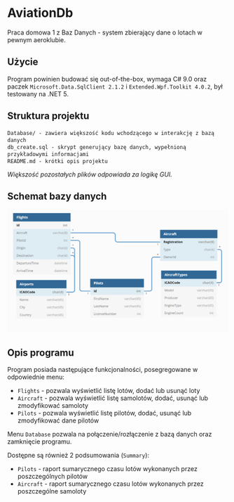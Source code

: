 # AviationDb
Praca domowa 1 z Baz Danych - system zbierający dane o lotach w pewnym aeroklubie.

## Użycie
Program powinien budować się out-of-the-box, wymaga C# 9.0 oraz paczek `Microsoft.Data.SqlClient 2.1.2`
 i `Extended.Wpf.Toolkit 4.0.2`, był testowany na .NET 5.

## Struktura projektu
```text
Database/ - zawiera większość kodu wchodzącego w interakcję z bazą danych
db_create.sql - skrypt generujący bazę danych, wypełnioną przykładowymi informacjami
README.md - krótki opis projektu
```
*Większość pozostałych plików odpowiada za logikę GUI.*

## Schemat bazy danych
![diagram](diagram.png)

## Opis programu
Program posiada następujące funkcjonalności, posegregowane w odpowiednie menu:

* `Flights` - pozwala wyświetlić listę lotów, dodać lub usunąć loty
* `Aircraft` - pozwala wyświetlić listę samolotów, dodać, usunąć lub zmodyfikować samoloty
* `Pilots` - pozwala wyświetlić listę pilotów, dodać, usunąć lub zmodyfikować dane pilotów

Menu `Database` pozwala na połączenie/rozłączenie z bazą danych oraz zamknięcie programu.

Dostępne są również 2 podsumowania (`Summary`):

* `Pilots` - raport sumarycznego czasu lotów wykonanych przez poszczególnych pilotów
* `Aircraft` - raport sumarycznego czasu lotów wykonanych przez poszczególne samoloty